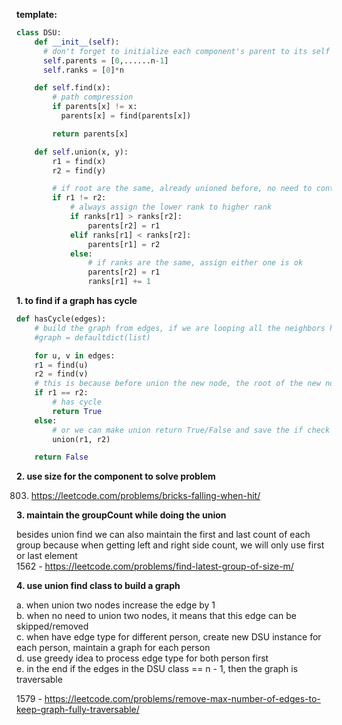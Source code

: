 **template:**

```python
class DSU:
    def __init__(self):
      # don't forget to initialize each component's parent to its self
      self.parents = [0,......n-1]
      self.ranks = [0]*n

    def self.find(x):
        # path compression
        if parents[x] != x:
          parents[x] = find(parents[x])

        return parents[x]

    def self.union(x, y):
        r1 = find(x)
        r2 = find(y) 

        # if root are the same, already unioned before, no need to continue
        if r1 != r2:
            # always assign the lower rank to higher rank
            if ranks[r1] > ranks[r2]:
                parents[r2] = r1
            elif ranks[r1] < ranks[r2]:
                parents[r1] = r2
            else:
                # if ranks are the same, assign either one is ok
                parents[r2] = r1
                ranks[r1] += 1

```

**1. to find if a graph has cycle**
```python
def hasCycle(edges):
    # build the graph from edges, if we are looping all the neighbors here, we will only create one edge for we can simply loop through the edges
    #graph = defaultdict(list)

    for u, v in edges:
    r1 = find(u)
    r2 = find(v)
    # this is because before union the new node, the root of the new node will always be itself, and we are doing the dfs here, if there is a cycle, by the time we see the neighbor second time, the neighbor would already had been unioned, which will give us r1 == r2
    if r1 == r2:
        # has cycle
        return True
    else:
        # or we can make union return True/False and save the if check here
        union(r1, r2)

    return False
```

**2. use size for the component to solve problem**

803. https://leetcode.com/problems/bricks-falling-when-hit/

**3. maintain the groupCount while doing the union**

besides union find we can also maintain the first and last count of each group because when getting left and right side count, we will only use first or last element  
1562 - https://leetcode.com/problems/find-latest-group-of-size-m/

**4. use union find class to build a graph**

a. when union two nodes increase the edge by 1  
b. when no need to union two nodes, it means that this edge can be skipped/removed  
c. when have edge type for different person, create new DSU instance for each person, maintain a graph for each person  
d. use greedy idea to process edge type for both person first  
e. in the end if the edges in the DSU class == n - 1, then the graph is traversable

1579 - https://leetcode.com/problems/remove-max-number-of-edges-to-keep-graph-fully-traversable/
